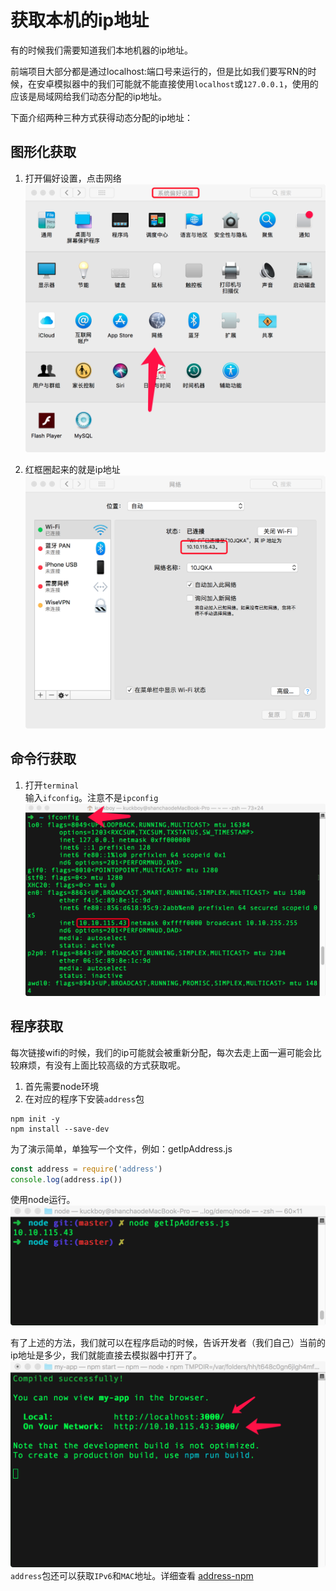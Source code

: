 # 获取本机的ip地址
有的时候我们需要知道我们本地机器的ip地址。

前端项目大部分都是通过localhost:端口号来运行的，但是比如我们要写RN的时候，在安卓模拟器中的我们可能就不能直接使用`localhost`或`127.0.0.1`，使用的应该是局域网给我们动态分配的ip地址。

下面介绍两种三种方式获得动态分配的ip地址：

## 图形化获取
1. 打开偏好设置，点击网络
![](https://raw.githubusercontent.com/kuckboy1994/Blog/master/images/node/getIpAddress/ip1.png)

2. 红框圈起来的就是ip地址
![](https://raw.githubusercontent.com/kuckboy1994/Blog/master/images/node/getIpAddress/ip2.png)

## 命令行获取
1. 打开`terminal`  
输入`ifconfig`。注意不是`ipconfig`
![](https://raw.githubusercontent.com/kuckboy1994/Blog/master/images/node/getIpAddress/ip3.png)

## 程序获取
每次链接wifi的时候，我们的ip可能就会被重新分配，每次去走上面一遍可能会比较麻烦，有没有上面比较高级的方式获取呢。
1. 首先需要node环境
2. 在对应的程序下安装`address`包
```
npm init -y
npm install --save-dev
```
为了演示简单，单独写一个文件，例如：getIpAddress.js
```js
const address = require('address')
console.log(address.ip())
```
使用node运行。
![](https://raw.githubusercontent.com/kuckboy1994/Blog/master/images/node/getIpAddress/ip4.png)


有了上述的方法，我们就可以在程序启动的时候，告诉开发者（我们自己）当前的ip地址是多少，我们就能直接去模拟器中打开了。
![](https://raw.githubusercontent.com/kuckboy1994/Blog/master/images/node/getIpAddress/ip5.png)
`address`包还可以获取`IPv6`和`MAC`地址。详细查看 [address-npm](https://www.npmjs.com/package/address)